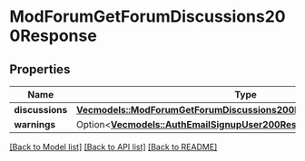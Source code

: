 # ModForumGetForumDiscussions200Response

## Properties

Name | Type | Description | Notes
------------ | ------------- | ------------- | -------------
**discussions** | [**Vec<models::ModForumGetForumDiscussions200ResponseDiscussionsInner>**](mod_forum_get_forum_discussions_200_response_discussions_inner.md) |  | 
**warnings** | Option<[**Vec<models::AuthEmailSignupUser200ResponseWarningsInner>**](auth_email_signup_user_200_response_warnings_inner.md)> |  | [optional]

[[Back to Model list]](../README.md#documentation-for-models) [[Back to API list]](../README.md#documentation-for-api-endpoints) [[Back to README]](../README.md)


